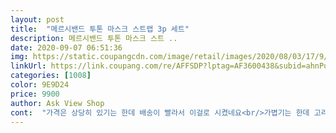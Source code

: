 ```yaml
---
layout: post 
title:  "메르시밴드 투톤 마스크 스트랩 3p 세트" 
description: 메르시밴드 투톤 마스크 스트 ..
date: 2020-09-07 06:51:36 
img: https://static.coupangcdn.com/image/retail/images/2020/08/03/17/9/4ffd5137-9533-4eef-9caa-7dca91066aed.jpg 
linkUrl: https://link.coupang.com/re/AFFSDP?lptag=AF3600438&subid=ahnPublicAsk&pageKey=1930182207&itemId=3276778466&vendorItemId=71263767543&traceid=V0-113-88eae4e347e4a504 
categories: [1008] 
color: 9E9D24 
price: 9900 
author: Ask View Shop 
cont:  "가격은 상당히 있기는 한데 배송이 빨라서 이걸로 시켰네요<br/>가볍기는 한데 고리 부분이 조금 크기도 하고 뻑뻑 하네요<br/>가성비는 좀 비싼듯해요<br/>감사합니다 잘 쓸게요<br/>급해서 샀는데 그냥 무난합니다<br/>다른 거보다 조금 더 가벼워서 더 착용이 편하네요<br/>다른 것들보다도 좀 더 가벼운 느낌이라 사용하는데 편한 거 같아요<br/>바로 받아서 바로 썼네요 색상도 시원하게 너무 좋고 마음에 들어요<br/>색상도 차분해서 마음에 들구요 무게도 다른 마스크 줄도 사용해 봤는데<br/>쓰는데 불편함 줄정도는 아니구요<br/>이전에 검정색 회색 갈색을 샀는데 색깔 보니까 이걸로 살걸 그랬나 봐요 마음에 듭니다 감사합니다 잘 쓸게요<br/>잘 받았구요<br/>잘 받았구요 회사 직원들과 나눠 쓰기 위에서 여러 개 샀네요<br/>제가 다른 마스크 목줄도 사용을 하고 있었는데<br/>" 
---
```

